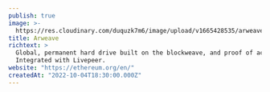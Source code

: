 ```yaml
---
publish: true
image: >-
  https://res.cloudinary.com/duquzk7m6/image/upload/v1665428535/arweave_nrjgyo.png
title: Arweave
richtext: >
  Global, permanent hard drive built on the blockweave, and proof of access.
  Integrated with Livepeer.
website: "https://ethereum.org/en/"
createdAt: "2022-10-04T18:30:00.000Z"
---
```

